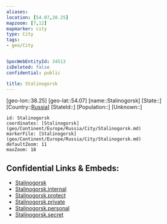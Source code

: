 ```yaml
---
aliases: 
location: [54.07,38.25]
mapzoom: [7,12] 
mapmarker: city 
type: City
tags:
- geo/City


SpocWebEntityId: 34513
isDeleted: false
confidential: public

title: Stalinogorsk
---
```

[geo-lon::38.25]
[geo-lat::54.07]
[name::Stalinogorsk]
[State::]
[Country::[Russia](geo/Continent/Europe/Russia.md)]
[StateId::]
[Population::]
[Unknown::]


```leaflet
id: Stalinogorsk
coordinates: [Stalinogorsk](geo/Continent/Europe/Russia/City/Stalinogorsk.md)
markerFile: [Stalinogorsk](geo/Continent/Europe/Russia/City/Stalinogorsk.md)
defaultZoom: 11 
maxZoom: 18
```


## Confidential Links & Embeds: 
- [Stalinogorsk](../../../../../../_public/geo/Continent/Europe/Russia/City/Stalinogorsk.md) 
- [Stalinogorsk.internal](../../../../../../_internal/geo/Continent/Europe/Russia/City/Stalinogorsk.internal.md) 
- [Stalinogorsk.protect](../../../../../../_protect/geo/Continent/Europe/Russia/City/Stalinogorsk.protect.md) 
- [Stalinogorsk.private](../../../../../../_private/geo/Continent/Europe/Russia/City/Stalinogorsk.private.md) 
- [Stalinogorsk.personal](../../../../../../_personal/geo/Continent/Europe/Russia/City/Stalinogorsk.personal.md) 
- [Stalinogorsk.secret](../../../../../../_secret/geo/Continent/Europe/Russia/City/Stalinogorsk.secret.md) 
